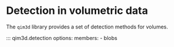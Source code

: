 # Detection in volumetric data

The `qim3d` library provides a set of detection methods for volumes.

::: qim3d.detection
    options:
        members:
            - blobs
